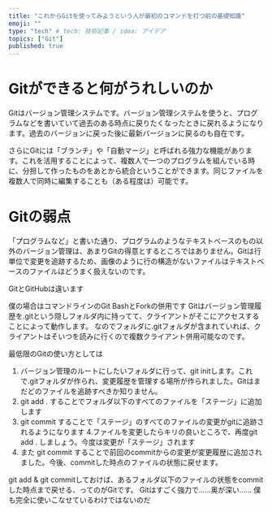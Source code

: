 ```yaml
---
title: "これからGitを使ってみようという人が最初のコマンドを打つ前の基礎知識"
emoji: ""
type: "tech" # tech: 技術記事 / idea: アイデア
topics: ["Git"]
published: true
---
```


Gitができると何がうれしいのか
====

Gitはバージョン管理システムです。バージョン管理システムを使うと、プログラムなどを書いていて過去のある時点に戻りたくなったときに戻れるようになります。過去のバージョンに戻った後に最新バージョンに戻るのも自在です。

さらにGitには「ブランチ」や「自動マージ」と呼ばれる強力な機能があります。これを活用することによって、複数人で一つのプログラムを組んでいる時に、分担して作ったものをあとから統合ということができます。同じファイルを複数人で同時に編集することも（ある程度は）可能です。

Gitの弱点
====

「プログラムなど」と書いた通り、プログラムのようなテキストベースのもの以外のバージョン管理は、あまりGitの得意とするところではありません。Gitは行単位で変更を追跡するため、画像のように行の構造がないファイルはテキストベースのファイルほどうまく扱えないのです。

GitとGitHubは違います

僕の場合はコマンドラインのGit BashとForkの併用です
Gitはバージョン管理履歴を.gitという隠しフォルダ内に持ってて、クライアントがそこにアクセスすることによって動作します。
なのでフォルダに.gitフォルダが含まれていれば、クライアントはそいつを読みに行くので複数クライアント併用可能なのです。

最低限のGitの使い方としては
1. バージョン管理のルートにしたいフォルダに行って、git initします。これで.gitフォルダが作られ、変更履歴を管理する場所が作られました。Gitはまだどのファイルを追跡すべきか知りません。
2. git add . することでフォルダ以下のすべてのファイルを「ステージ」に追加します
3. git commit することで「ステージ」のすべてのファイルの変更がgitに追跡されるようになります
4.ファイルを変更したらキリの良いところで、再度git add . しましょう。今度は変更が「ステージ」されます
5. また git commit することで前回のcommitからの変更が変更履歴に追加されました。今後、commitした時点のファイルの状態に戻せます。

git add & git commitしておけば、あるフォルダ以下のファイルの状態をcommitした時点まで戻せる、ってのがGitです。
Gitはすごく強力で……奥が深い……
僕も完全に使いこなせているわけではないのだ
